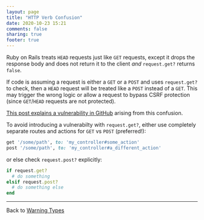 ```yaml
---
layout: page
title: "HTTP Verb Confusion"
date: 2020-10-23 15:21
comments: false
sharing: true
footer: true
---
```


Ruby on Rails treats `HEAD` requests just like `GET` requests, except it drops the
response body and does not return it to the client _and_ `request.get?` returns `false`.

If code is assuming a request is either a `GET` or a `POST` and uses `request.get?` to check,
then a `HEAD` request will be treated like a `POST` instead of a `GET`.
This may trigger the wrong logic or allow a request to bypass CSRF protection
(since `GET`/`HEAD` requests are not protected).

[This post explains a vulnerability in GitHub](https://blog.teddykatz.com/2019/11/05/github-oauth-bypass.html)
arising from this confusion.

To avoid introducing a vulnerabilty with `request.get?`,
either use completely separate routes and actions for `GET` vs `POST` (preferred!):

```ruby
get '/some/path', to: 'my_controller#some_action'
post '/some/path', to: 'my_controller#a_different_action'
```


or else check `request.post?` explicitly:

```ruby
if request.get?
  # do something
elsif request.post?
  # do something else
end
```


---
Back to [Warning Types](/docs/warning_types)
